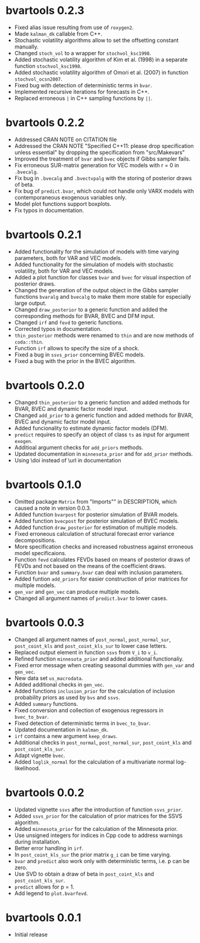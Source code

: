 # bvartools 0.2.3

* Fixed alias issue resulting from use of `roxygen2`.
* Made `kalman_dk` callable from C++.
* Stochastic volatility algorithms allow to set the offsetting constant manually.
* Changed `stoch_vol` to a wrapper for `stochvol_ksc1998`.
* Added stochastic volatility algorithm of Kim et al. (1998) in a separate function `stochvol_ksc1998`.
* Added stochastic volatility algorithm of Omori et al. (2007) in function `stochvol_ocsn2007`.
* Fixed bug with detection of deterministic terms in `bvar`.
* Implemented recursive iterations for forecasts in C++.
* Replaced erroneous `|` in C++ sampling functions by `||`.

# bvartools 0.2.2

* Addressed CRAN NOTE on CITATION file
* Addressed the CRAN NOTE "Specified C++11: please drop specification unless essential" by dropping the specification from "src/Makevars"
* Improved the treatment of `bvar` and `bvec` objects if Gibbs sampler fails.
* Fix erroneous SUR-matrix generation for VEC models with r = 0 in `.bvecalg`.
* Fix bug in `.bvecalg` and `.bvectvpalg` with the storing of posterior draws of beta.
* Fix bug of `predict.bvar`, which could not handle only VARX models with contemporaneous exogenous variables only.
* Model plot functions support boxplots.
* Fix typos in documentation.

# bvartools 0.2.1

* Added functionality for the simulation of models with time varying parameters, both for VAR and VEC models.
* Added functionality for the simulation of models with stochastic volatility, both for VAR and VEC models.
* Added a plot function for classes `bvar` and `bvec` for visual inspection of posterior draws.
* Changed the generation of the output object in the Gibbs sampler functions `bvaralg` and `bvecalg` to make them more stable for especially large output.
* Changed `draw_posterior` to a generic function and added the corresponding methods for BVAR, BVEC and DFM input.
* Changed `irf` and `fevd` to generic functions.
* Corrected typos in documentation.
* `thin_posterior` methods were renamed to `thin` and are now methods of `coda::thin`.
* Function `irf` allows to specify the size of a shock.
* Fixed a bug in `ssvs_prior` concerning BVEC models.
* Fixed a bug with the prior in the BVEC algorithm.

# bvartools 0.2.0

* Changed `thin_posterior` to a generic function and added methods for BVAR, BVEC and dynamic factor model input.
* Changed `add_prior` to a generic function and added methods for BVAR, BVEC and dynamic factor model input.
* Added funcionality to estimate dynamic factor models (DFM).
* `predict` requires to specify an object of class `ts` as input for argument `exogen`.
* Additioal argument checks for `add_priors` methods.
* Updated documentation in `minnesota_prior` and for `add_prior` methods.
* Using \doi instead of \url in documentation

# bvartools 0.1.0

* Omitted package `Matrix` from "Imports"" in DESCRIPTION, which caused a note in version 0.0.3.
* Added function `bvarpost` for posterior simulation of BVAR models.
* Added function `bvecpost` for posterior simulation of BVEC models.
* Added function `draw_posterior` for estimation of multiple models.
* Fixed erroneous calculation of structural forecast error variance decompositions.
* More specification checks and increased robustness against erroneous model specificaions.
* Function `fevd` calculates FEVDs based on means of posterior draws of FEVDs and not based on the means of the coefficient draws.
* Function `bvar` and `summary.bvar` can deal with inclusion parameters.
* Added funtion `add_priors` for easier construction of prior matrices for multiple models.
* `gen_var` and `gen_vec` can produce multiple models.
* Changed all argument names of `predict.bvar` to lower cases.

# bvartools 0.0.3

* Changed all argument names of `post_normal`, `post_normal_sur`, `post_coint_kls` and `post_coint_kls_sur` to lower case letters.
* Replaced output element in function `ssvs` from `V_i` to `v_i`.
* Refined function `minnesota_prior` and added additional functionaliy.
* Fixed error message when creating seasonal dummies with `gen_var` and `gen_vec`.
* New data set `us_macrodata`.
* Added additional checks in `gen_vec`.
* Added functions `inclusion_prior` for the calculation of inclusion probability priors as used by `bvs` and `ssvs`.
* Added `summary` functions.
* Fixed conversion and collection of exogenous regressors in `bvec_to_bvar`.
* Fixed detection of deterministic terms in `bvec_to_bvar`.
* Updated documentation in `kalman_dk`.
* `irf` contains a new argument `keep_draws`.
* Additional checks in `post_normal`, `post_normal_sur`, `post_coint_kls` and `post_coint_kls_sur`.
* Adapt vignette `bvec`.
* Added `loglik_normal` for the calculation of a multivariate normal log-likelihood.

# bvartools 0.0.2

* Updated vignette `ssvs` after the introduction of function `ssvs_prior`.
* Added `ssvs_prior` for the calculation of prior matrices for the SSVS algorithm.
* Added `minnesota_prior` for the calculation of the Minnesota prior.
* Use unsigned integers for indices in Cpp code to address warnings during installation.
* Better error handling in `irf`.
* In `post_coint_kls_sur` the prior matrix `g_i` can be time varying.
* `bvar` and `predict` also work only with deterministic terms, i.e. p can be zero.
* Use SVD to obtain a draw of beta in `post_coint_kls` and `post_coint_kls_sur`.
* `predict` allows for p = 1.
* Add legend to `plot.bvarfevd`.

# bvartools 0.0.1

* Initial release